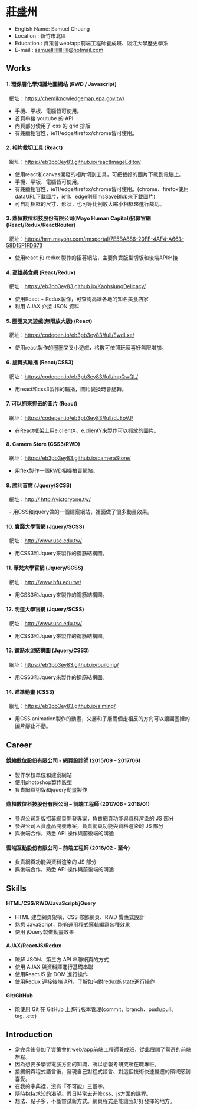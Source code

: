 # 莊盛州

* English Name: Samuel Chuang
* Location : 新竹市北區
* Education : 資策會web/app前端工程師養成班、淡江大學歷史學系
* E-mail : samuellllllllllllll@hotmail.com



## Works

#### 1.  環保署化學知識地圖網站 (RWD / Javascript)

   網址：<a href="https://chemiknowledgemap.epa.gov.tw/">https://chemiknowledgemap.epa.gov.tw/</a>

   - 手機、平板、電腦皆可使用。
   - 首頁串接 youtube 的 API 
   - 內頁部分使用了 css 的 grid 排版
   - 有兼顧相容性，ie11/edge/firefox/chrome皆可使用。

#### 2.  相片裁切工具 (React)

   網址：<a href="https://eb3pb3ey83.github.io/reactImageEditor/">https://eb3pb3ey83.github.io/reactImageEditor/</a>

   - 使用react和canvas開發的相片切割工具，可把裁好的圖片下載到電腦上。
   - 手機、平板、電腦皆可使用。
   - 有兼顧相容性，ie11/edge/firefox/chrome皆可使用。(chrome、firefox使用dataURL下載圖片，ie11、edge則用msSaveBlob來下載圖片)
   - 可自訂相框的尺寸、形狀，也可等比例放大縮小相框來進行裁切。
   
#### 3.  鼎恒數位科技股份有限公司(Mayo Human Capital)招募官網 (React/Redux/ReactRouter)

   網址：<a href="https://hrm.mayohr.com/rmsportal/7E5BA886-20FF-4AF4-A663-58D15F1FD673">https://hrm.mayohr.com/rmsportal/7E5BA886-20FF-4AF4-A663-58D15F1FD673</a>

   - 使用react 和 redux 製作的招募網站，主要負責版型切版和後端API串接
   
#### 4.  高雄美食網 (React/Redux)

   網址：<a href="https://eb3pb3ey83.github.io/KaohsiungDelicacy/">https://eb3pb3ey83.github.io/KaohsiungDelicacy/</a>

   - 使用React + Redux製作，可查詢高雄各地的知名美食店家
   - 利用 AJAX 介接 JSON 資料
    
#### 5.  圈圈叉叉遊戲(無限放大版)  (React)

   網址：<a href="https://codepen.io/eb3pb3ey83/full/EwdLxe/">https://codepen.io/eb3pb3ey83/full/EwdLxe/</a>

   - 使用react製作的圈圈叉叉小遊戲，格數可依照玩家喜好無限增加。

#### 6.  旋轉式輪播 (React/CSS3)

   網址：<a href="https://codepen.io/eb3pb3ey83/full/mpQwQL/">https://codepen.io/eb3pb3ey83/full/mpQwQL/</a>

   - 用react和css3製作的輪播，圖片變換時會旋轉。

#### 7.  可以抓來抓去的圖片 (React)

   網址：<a href="https://codepen.io/eb3pb3ey83/full/dJEoVJ/">https://codepen.io/eb3pb3ey83/full/dJEoVJ/</a>

   - 在React框架上用e.clientX、e.clientY來製作可以抓放的圖片。
   
#### 8.  Camera Store (CSS3/RWD)

   網址：<a href="https://eb3pb3ey83.github.io/cameraStore/">https://eb3pb3ey83.github.io/cameraStore/</a>

   - 用flex製作一個RWD相機拍賣網站。
   
#### 9. 勝利首席 (Jquery/SCSS)

   網址：<a href="http:// http://victoryone.tw/">http:// http://victoryone.tw/</a>

   - 用CSS和jquery做的一個建案網站，裡面做了很多動畫效果。  
   
#### 10. 實踐大學官網 (Jquery/SCSS)

   網址：<a href="http://www.usc.edu.tw/">http://www.usc.edu.tw/</a>
    
   - 用CSS3和Jquery來製作的鋼筋結構圖。
   
#### 11. 華梵大學官網 (Jquery/SCSS)

   網址：<a href="http://www.hfu.edu.tw/">http://www.hfu.edu.tw/</a>
    
   - 用CSS3和Jquery來製作的鋼筋結構圖。

#### 12. 明道大學官網 (Jquery/SCSS)

   網址：<a href="http://www.usc.edu.tw/">http://www.usc.edu.tw/</a>
    
   - 用CSS3和Jquery來製作的鋼筋結構圖。
   
#### 13. 鋼筋水泥結構圖 (Jquery/CSS3)

   網址：<a href="https://eb3pb3ey83.github.io/building/">https://eb3pb3ey83.github.io/building/</a>
    
   - 用CSS3和Jquery來製作的鋼筋結構圖。   

#### 14. 瞄準動畫 (CSS3)

   網址：<a href="https://eb3pb3ey83.github.io/aiming/">https://eb3pb3ey83.github.io/aiming/</a>

   - 用CSS animation製作的動畫，父層和子層兩個走相反的方向可以讓圓圈裡的圖片靜止不動。


## Career

#### 銳綸數位股份有限公司 - 網頁設計師 (2015/09 – 2017/06)

* 製作學校單位和建案網站 
* 使用photoshop製作版型 
* 負責網頁切版和jquery動畫製作

#### 鼎桓數位科技股份有限公司 – 前端工程師 (2017/06 - 2018/01)

* 參與公司新版招募網頁開發專案，負責網頁功能與資料渲染的 JS 部分
* 參與公司人資產品開發專案，負責網頁功能與資料渲染的 JS 部分
* 與後端合作，熟悉 API 操作與前後端的溝通

#### 雲端互動股份有限公司 – 前端工程師 (2018/02 - 至今)

* 負責網頁功能與資料渲染的 JS 部分
* 與後端合作，熟悉 API 操作與前後端的溝通

## Skills 

  #### HTML/CSS/RWD/JavaScript/jQuery

  * HTML 建立網頁架構、CSS 修飾網頁、RWD 響應式設計
  * 熟悉 JavaScript，能夠運用程式邏輯編寫各種效果
  * 使用 jQuery製做動畫效果

  #### AJAX/ReactJS/Redux

  * 瞭解 JSON、第三方 API 串聯網頁的方式
  * 使用 AJAX 與資料庫進行基礎串聯
  * 使用ReactJS 對 DOM 進行操作
  * 使用Redux 連接後端 API，了解如何對redux的state進行操作

  #### Git/GitHub

  * 能使用 Git 在 GitHub 上進行版本管理(commit、branch、push/pull、tag...etc)



## Introduction

* 當完兵後參加了資策會的web/app前端工程師養成班，從此展開了驚奇的前端旅程。
* 因為想要多學習電腦方面的知識，所以想報考研究所在職專班。
* 接觸網頁程式語言後，發現自己對程式語言、對這個技術快速變遷的領域感到喜愛。
* 在我的字典裡，沒有『不可能』三個字。
* 隨時抱持求知的渴望。假日時常去進修css、js方面的課程。
* 想法、點子多，不斷嘗試新方式。網頁程式是能讓我好好發揮的地方。

